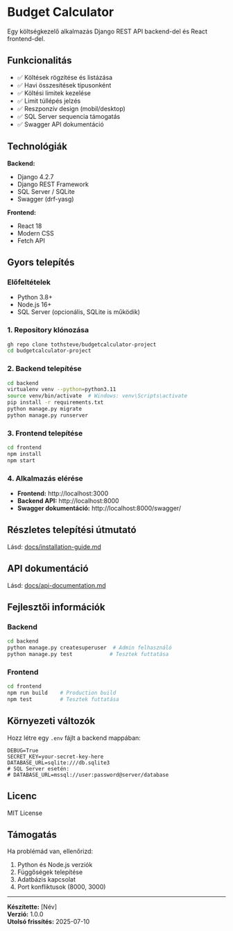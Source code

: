 # Budget Calculator

Egy költségkezelő alkalmazás Django REST API backend-del és React frontend-del.

## Funkcionalitás

- ✅ Költések rögzítése és listázása
- ✅ Havi összesítések típusonként
- ✅ Költési limitek kezelése
- ✅ Limit túllépés jelzés
- ✅ Reszponzív design (mobil/desktop)
- ✅ SQL Server sequencia támogatás
- ✅ Swagger API dokumentáció

## Technológiák

**Backend:**
- Django 4.2.7
- Django REST Framework
- SQL Server / SQLite
- Swagger (drf-yasg)

**Frontend:**
- React 18
- Modern CSS
- Fetch API

## Gyors telepítés

### Előfeltételek
- Python 3.8+
- Node.js 16+
- SQL Server (opcionális, SQLite is működik)

### 1. Repository klónozása
```bash
gh repo clone tothsteve/budgetcalculator-project
cd budgetcalculator-project
```

### 2. Backend telepítése
```bash
cd backend
virtualenv venv --python=python3.11
source venv/bin/activate  # Windows: venv\Scripts\activate
pip install -r requirements.txt
python manage.py migrate
python manage.py runserver
```

### 3. Frontend telepítése
```bash
cd frontend
npm install
npm start
```

### 4. Alkalmazás elérése
- **Frontend:** http://localhost:3000
- **Backend API:** http://localhost:8000
- **Swagger dokumentáció:** http://localhost:8000/swagger/

## Részletes telepítési útmutató

Lásd: [docs/installation-guide.md](docs/installation-guide.md)

## API dokumentáció

Lásd: [docs/api-documentation.md](docs/api-documentation.md)

## Fejlesztői információk

### Backend
```bash
cd backend
python manage.py createsuperuser  # Admin felhasználó
python manage.py test            # Tesztek futtatása
```

### Frontend
```bash
cd frontend
npm run build    # Production build
npm test         # Tesztek futtatása
```

## Környezeti változók

Hozz létre egy `.env` fájlt a backend mappában:

```env
DEBUG=True
SECRET_KEY=your-secret-key-here
DATABASE_URL=sqlite:///db.sqlite3
# SQL Server esetén:
# DATABASE_URL=mssql://user:password@server/database
```

## Licenc

MIT License

## Támogatás

Ha problémád van, ellenőrizd:
1. Python és Node.js verziók
2. Függőségek telepítése
3. Adatbázis kapcsolat
4. Port konfliktusok (8000, 3000)

---

**Készítette:** [Név]  
**Verzió:** 1.0.0  
**Utolsó frissítés:** 2025-07-10